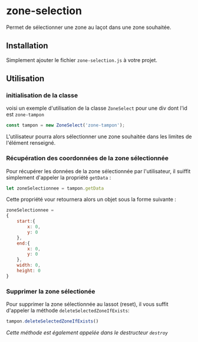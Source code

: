 # zone-selection

Permet de sélectionner une zone au laçot dans une zone souhaitée.


## Installation

Simplement ajouter le fichier `zone-selection.js` à votre projet.


## Utilisation
### initialisation de la classe

voisi un exemple d'utilisation de la classe `ZoneSelect` pour une div dont l'id est `zone-tampon`
```js
const tampon = new ZoneSelect('zone-tampon');
```
L'utilisateur pourra alors sélectionner une zone souhaitée dans les limites de l'élément renseigné.

### Récupération des coordonnées de la zone sélectionnée

Pour récupérer les données de la zone sélectionnée par l'utilisateur, il suiffit simplement d'appeler la propriété `getData` :
```js
let zoneSelectionnee = tampon.getData
```

Cette propriété vour retournera alors un objet sous la forme suivante :
```js
zoneSelectionnee = 
{
    start:{
        x: 0,
        y: 0
    },
    end:{
        x: 0,
        y: 0
    },
    width: 0,
    height: 0
}
```

### Supprimer la zone sélectionée

Pour supprimer la zone sélectionnée au lassot (reset), il vous suffit d'appeler la méthode `deleteSelectedZoneIfExists`:
```js
tampon.deleteSelectedZoneIfExists()
```
*Cette méthode est également appelée dans le destructeur `destroy`*